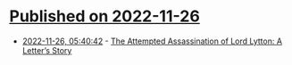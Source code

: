 # [Published on 2022-11-26](index.md)

* [2022-11-26, 05:40:42](https://news.ycombinator.com/item?id=33750299) - [The Attempted Assassination of Lord Lytton: A Letter’s Story](https://blogs.bl.uk/untoldlives/2022/11/the-attempted-assassination-of-lord-lytton-a-letters-story.html)
